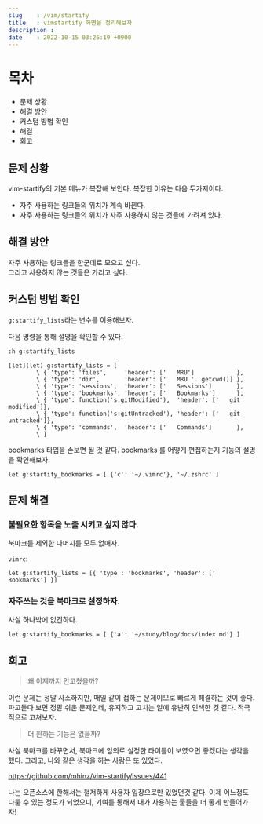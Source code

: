 ```yaml
---
slug    : /vim/startify
title   : vimstartify 화면을 정리해보자
description : 
date    : 2022-10-15 03:26:19 +0900
---
```


# 목차
- 문제 상황
- 해결 방안
- 커스텀 방법 확인
- 해결
- 회고

## 문제 상황
vim-startify의 기본 메뉴가 복잡해 보인다. 복잡한 이유는 다음 두가지이다.

- 자주 사용하는 링크들의 위치가 계속 바뀐다. 
- 자주 사용하는 링크들의 위치가 자주 사용하지 않는 것들에 가려져 있다.

## 해결 방안
자주 사용하는 링크들을 한군데로 모으고 싶다.   
그리고 사용하지 않는 것들은 가리고 싶다.  

## 커스텀 방법 확인
`g:startify_lists`라는 변수를 이용해보자. 

다음 명령을 통해 설명을 확인할 수 있다. 

```bash
:h g:startify_lists
```

```
[let](let) g:startify_lists = [
        \ { 'type': 'files',     'header': ['   MRU']            },
        \ { 'type': 'dir',       'header': ['   MRU '. getcwd()] },
        \ { 'type': 'sessions',  'header': ['   Sessions']       },
        \ { 'type': 'bookmarks', 'header': ['   Bookmarks']      },
        \ { 'type': function('s:gitModified'),  'header': ['   git modified']},
        \ { 'type': function('s:gitUntracked'), 'header': ['   git untracked']},
        \ { 'type': 'commands',  'header': ['   Commands']       },
        \ ]
```

bookmarks 타입을 손보면 될 것 같다. bookmarks 를 어떻게 편집하는지 기능의 설명을 확인해보자. 

```
let g:startify_bookmarks = [ {'c': '~/.vimrc'}, '~/.zshrc' ]
```

## 문제 해결
### 불필요한 항목을 노출 시키고 싶지 않다. 
북마크를 제외한 나머지를 모두 없애자. 

`vimrc`:
```
let g:startify_lists = [{ 'type': 'bookmarks', 'header': ['   Bookmarks'] }]
```

### 자주쓰는 것을 북마크로 설정하자. 
사실 하나밖에 없긴하다. 

```
let g:startify_bookmarks = [ {'a': '~/study/blog/docs/index.md'} ]
```

## 회고
> 왜 이제까지 안고쳤을까?

이런 문제는 정말 사소하지만, 매일 같이 접하는 문제이므로 빠르게 해결하는 것이 좋다. 파고들다 보면 정말 쉬운 문제인데, 유지하고 고치는 일에 유난히 인색한 것 같다. 적극적으로 고쳐보자. 

> 더 원하는 기능은 없을까?

사실 북마크를 바꾸면서, 북마크에 임의로 설정한 타이틀이 보였으면 좋겠다는 생각을 했다. 그리고, 나와 같은 생각을 하는 사람은 또 있었다. 

https://github.com/mhinz/vim-startify/issues/441

나는 오픈소스에 한해서는 철저하게 사용자 입장으로만 있었던것 같다. 이제 어느정도 다룰 수 있는 정도가 되었으니, 기여를 통해서 내가 사용하는 툴들을 더 좋게 만들어가자!
